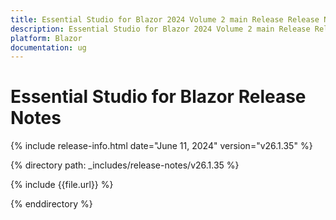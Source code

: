 ```yaml
---
title: Essential Studio for Blazor 2024 Volume 2 main Release Release Notes  
description: Essential Studio for Blazor 2024 Volume 2 main Release Release Notes  
platform: Blazor
documentation: ug
---
```


# Essential Studio for Blazor  Release Notes  

{% include release-info.html date="June 11, 2024"  version="v26.1.35" %} 

{% directory path: _includes/release-notes/v26.1.35 %}

{% include {{file.url}} %}

{% enddirectory %}